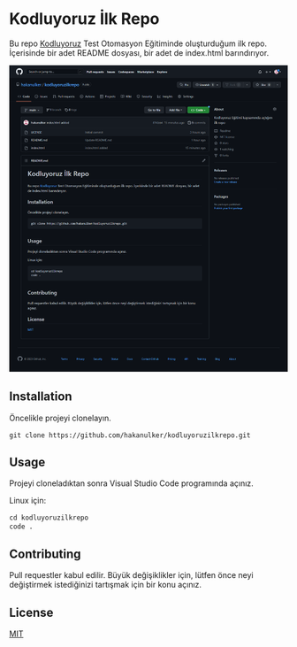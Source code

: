 # Kodluyoruz İlk Repo
Bu repo [Kodluyoruz](https://www.kodluyoruz.org/) Test Otomasyon Eğitiminde oluşturduğum ilk repo. İçerisinde bir adet README dosyası, bir adet de index.html barındırıyor.

![alt text](https://raw.githubusercontent.com/hakanulker/kodluyoruzilkrepo/main/screencapture-github-hakanulker.png)
## Installation
Öncelikle projeyi clonelayın.

```
git clone https://github.com/hakanulker/kodluyoruzilkrepo.git
```
## Usage
Projeyi cloneladıktan sonra Visual Studio Code programında açınız.

Linux için:

```
cd kodluyoruzilkrepo
code .
```
## Contributing
Pull requestler kabul edilir. Büyük değişiklikler için, lütfen önce neyi değiştirmek istediğinizi tartışmak için bir konu açınız.
## License
[MIT](https://choosealicense.com/licenses/mit/)

